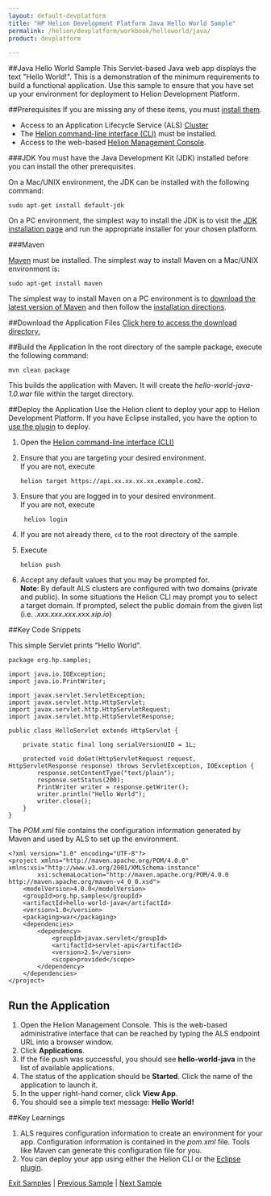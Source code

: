 ```yaml
---
layout: default-devplatform
title: "HP Helion Development Platform Java Hello World Sample"
permalink: /helion/devplatform/workbook/helloworld/java/
product: devplatform

---
```

<!--UNDER REVISION-->
##Java Hello World Sample
This Servlet-based Java web app displays the text "Hello World!". This is a demonstration of the minimum requirements to build a functional application. Use this sample to ensure that you have set up your environment for deployment to Helion Development Platform.

##Prerequisites
If you are missing any of these items, you must [install them](/helion/devplatform/appdev/).

- Access to an Application Lifecycle Service (ALS) [Cluster](/als/v1/admin/cluster/)
- The  [Helion command-line interface (CLI)](/als/v1/user/client/) must be installed.
- Access to the web-based [Helion Management Console](/als/v1/user/client/).

###JDK
You must have the Java Development Kit (JDK) installed before you can install the other prerequisites.

On a Mac/UNIX environment, the JDK can be installed with the following command:

    sudo apt-get install default-jdk


On a PC environment, the simplest way to install the JDK is to visit the [JDK installation page](http://www.oracle.com/technetwork/java/javase/downloads/index.html) and run the appropriate installer for your chosen platform.

###Maven 

[Maven](http://maven.apache.org/ "Maven") must be installed. 
The simplest way to install Maven on a Mac/UNIX environment is:

	sudo apt-get install maven 

The simplest way to install Maven on a PC environment is to [download the latest version of Maven](http://maven.apache.org/download.cgi) and then follow the [installation directions](http://maven.apache.org/guides/getting-started/windows-prerequisites.html).

##Download the Application Files
[Click here to access the download directory.](https://github.com/HelionDevPlatform/helion-hello-world-java) 
 
##Build the Application
In the root directory of the sample package, execute the following command:

	mvn clean package

This builds the application with Maven. It will create the *hello-world-java-1.0.war* file within the target directory. 

##Deploy the Application
Use the Helion client to deploy your app to Helion Development Platform.  If you have Eclipse installed, you have the option to [use the plugin](/helion/devplatform/eclipse/) to deploy.

1.	Open the [Helion command-line interface (CLI)](/als/v1/user/reference/client-ref/)
3.	Ensure that you are targeting your desired environment.  <br> If you are not, execute
	
		helion target https://api.xx.xx.xx.xx.example.com2.	


1. Ensure that you are logged in to your desired environment.  <br>If you are not, execute
	
		helion login
		
4.	If you are not already there, `cd` to the root directory of the sample.
5.	Execute 
	
		helion push
	
6.	Accept any default values that you may be prompted for. <br>**Note**: By default ALS clusters are configured with two domains (private and public). In some situations the Helion CLI may prompt you to select a target domain. If prompted, select the public domain from the given list (i.e. *<app-name>.xxx.xxx.xxx.xxx.xip.io*)

##Key Code Snippets

This simple Servlet prints "Hello World".

    package org.hp.samples;
	
	import java.io.IOException;
	import java.io.PrintWriter;
	
	import javax.servlet.ServletException;
	import javax.servlet.http.HttpServlet;
	import javax.servlet.http.HttpServletRequest;
	import javax.servlet.http.HttpServletResponse;
	
	public class HelloServlet extends HttpServlet {
	
		private static final long serialVersionUID = 1L;
	
		protected void doGet(HttpServletRequest request, HttpServletResponse response) throws ServletException, IOException {
			response.setContentType("text/plain");
			response.setStatus(200);
			PrintWriter writer = response.getWriter();
			writer.println("Hello World");
			writer.close();
		}
	}

The *POM.xml* file contains the configuration information generated by Maven and used by ALS to set up the environment.

	<?xml version="1.0" encoding="UTF-8"?>
	<project xmlns="http://maven.apache.org/POM/4.0.0" xmlns:xsi="http://www.w3.org/2001/XMLSchema-instance"
	        xsi:schemaLocation="http://maven.apache.org/POM/4.0.0 http://maven.apache.org/maven-v4_0_0.xsd">
	    <modelVersion>4.0.0</modelVersion>
	    <groupId>org.hp.samples</groupId>
	    <artifactId>hello-world-java</artifactId>
	    <version>1.0</version>
	    <packaging>war</packaging>
	    <dependencies>
	        <dependency>
	            <groupId>javax.servlet</groupId>
	            <artifactId>servlet-api</artifactId>
	            <version>2.5</version>
	            <scope>provided</scope>
	        </dependency>
	    </dependencies>
	</project>

## Run the Application

1. Open the Helion Management Console. This is the web-based administrative interface that can be reached by typing the ALS endpoint URL into a browser window.
2. Click **Applications**.
3. If the file push was successful, you should see **hello-world-java** in the list of available applications.
4. The status of the application should be **Started**. Click the name of the application to launch it.
5. In the upper right-hand corner, click **View App**.
6. You should see a simple text message: **Hello World!** 

##Key Learnings
1.	ALS requires configuration information to create an environment for your app. Configuration information is contained in the *pom.xml* file. Tools like Maven can generate this configuration file for you.
2.	You can deploy your app using either the Helion CLI or the [Eclipse plugin](/helion/devplatform/eclipse/).

[Exit Samples](/helion/devplatform/appdev) | [Previous Sample](/helion/devplatform/workbook/messaging/java/) | [Next Sample](/helion/devplatform/workbook/database/java/)